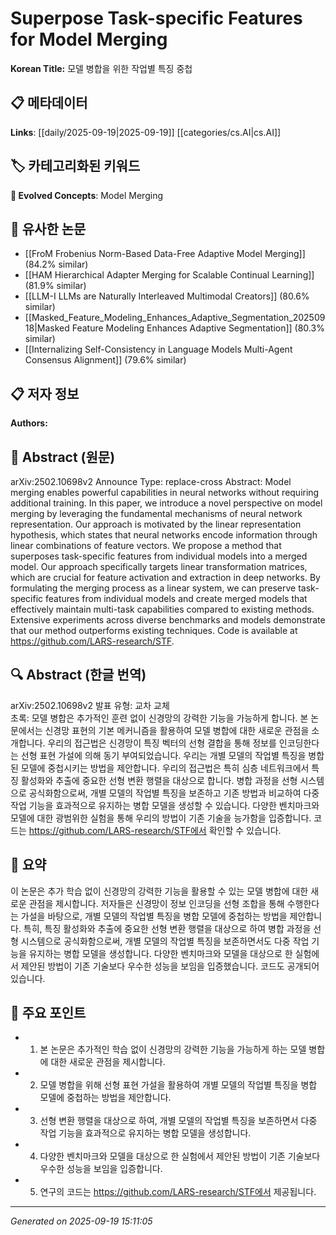 
# Superpose Task-specific Features for Model Merging

**Korean Title:** 모델 병합을 위한 작업별 특징 중첩

## 📋 메타데이터

**Links**: [[daily/2025-09-19|2025-09-19]] [[categories/cs.AI|cs.AI]]

## 🏷️ 카테고리화된 키워드
**🚀 Evolved Concepts**: Model Merging

## 🔗 유사한 논문
- [[FroM Frobenius Norm-Based Data-Free Adaptive Model Merging]] (84.2% similar)
- [[HAM Hierarchical Adapter Merging for Scalable Continual Learning]] (81.9% similar)
- [[LLM-I LLMs are Naturally Interleaved Multimodal Creators]] (80.6% similar)
- [[Masked_Feature_Modeling_Enhances_Adaptive_Segmentation_20250918|Masked Feature Modeling Enhances Adaptive Segmentation]] (80.3% similar)
- [[Internalizing Self-Consistency in Language Models Multi-Agent Consensus Alignment]] (79.6% similar)

## 📋 저자 정보

**Authors:** 

## 📄 Abstract (원문)

arXiv:2502.10698v2 Announce Type: replace-cross 
Abstract: Model merging enables powerful capabilities in neural networks without requiring additional training. In this paper, we introduce a novel perspective on model merging by leveraging the fundamental mechanisms of neural network representation. Our approach is motivated by the linear representation hypothesis, which states that neural networks encode information through linear combinations of feature vectors. We propose a method that superposes task-specific features from individual models into a merged model. Our approach specifically targets linear transformation matrices, which are crucial for feature activation and extraction in deep networks. By formulating the merging process as a linear system, we can preserve task-specific features from individual models and create merged models that effectively maintain multi-task capabilities compared to existing methods. Extensive experiments across diverse benchmarks and models demonstrate that our method outperforms existing techniques. Code is available at https://github.com/LARS-research/STF.

## 🔍 Abstract (한글 번역)

arXiv:2502.10698v2 발표 유형: 교차 교체  
초록: 모델 병합은 추가적인 훈련 없이 신경망의 강력한 기능을 가능하게 합니다. 본 논문에서는 신경망 표현의 기본 메커니즘을 활용하여 모델 병합에 대한 새로운 관점을 소개합니다. 우리의 접근법은 신경망이 특징 벡터의 선형 결합을 통해 정보를 인코딩한다는 선형 표현 가설에 의해 동기 부여되었습니다. 우리는 개별 모델의 작업별 특징을 병합된 모델에 중첩시키는 방법을 제안합니다. 우리의 접근법은 특히 심층 네트워크에서 특징 활성화와 추출에 중요한 선형 변환 행렬을 대상으로 합니다. 병합 과정을 선형 시스템으로 공식화함으로써, 개별 모델의 작업별 특징을 보존하고 기존 방법과 비교하여 다중 작업 기능을 효과적으로 유지하는 병합 모델을 생성할 수 있습니다. 다양한 벤치마크와 모델에 대한 광범위한 실험을 통해 우리의 방법이 기존 기술을 능가함을 입증합니다. 코드는 https://github.com/LARS-research/STF에서 확인할 수 있습니다.

## 📝 요약

이 논문은 추가 학습 없이 신경망의 강력한 기능을 활용할 수 있는 모델 병합에 대한 새로운 관점을 제시합니다. 저자들은 신경망이 정보 인코딩을 선형 조합을 통해 수행한다는 가설을 바탕으로, 개별 모델의 작업별 특징을 병합 모델에 중첩하는 방법을 제안합니다. 특히, 특징 활성화와 추출에 중요한 선형 변환 행렬을 대상으로 하여 병합 과정을 선형 시스템으로 공식화함으로써, 개별 모델의 작업별 특징을 보존하면서도 다중 작업 기능을 유지하는 병합 모델을 생성합니다. 다양한 벤치마크와 모델을 대상으로 한 실험에서 제안된 방법이 기존 기술보다 우수한 성능을 보임을 입증했습니다. 코드도 공개되어 있습니다.

## 🎯 주요 포인트

- 1. 본 논문은 추가적인 학습 없이 신경망의 강력한 기능을 가능하게 하는 모델 병합에 대한 새로운 관점을 제시합니다.

- 2. 모델 병합을 위해 선형 표현 가설을 활용하여 개별 모델의 작업별 특징을 병합 모델에 중첩하는 방법을 제안합니다.

- 3. 선형 변환 행렬을 대상으로 하여, 개별 모델의 작업별 특징을 보존하면서 다중 작업 기능을 효과적으로 유지하는 병합 모델을 생성합니다.

- 4. 다양한 벤치마크와 모델을 대상으로 한 실험에서 제안된 방법이 기존 기술보다 우수한 성능을 보임을 입증합니다.

- 5. 연구의 코드는 https://github.com/LARS-research/STF에서 제공됩니다.

---

*Generated on 2025-09-19 15:11:05*
